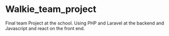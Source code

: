 # Walkie_team_project
Final team Project at the school. Using PHP and Laravel at the backend and Javascript and react on the front end.
